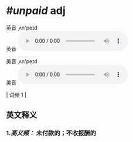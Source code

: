 # ***\#unpaid*** adj
英音 ˌʌn'peɪd  
英音
<audio src="./media/unpaid-B.aac" controls="controls"></audio>

美音 ˌʌn'peɪd  
美音
<audio src="./media/unpaid.aac" controls="controls"></audio>



| 词频 1 |  

英文释义
---
### 1.*高义频：* **未付款的；不收报酬的**  


